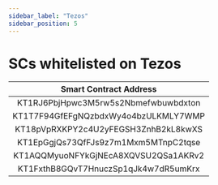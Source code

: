 ```yaml
---
sidebar_label: "Tezos"
sidebar_position: 5
---
```


# SCs whitelisted on Tezos

|Smart Contract Address|
|:-:|
|KT1RJ6PbjHpwc3M5rw5s2Nbmefwbuwbdxton|
|KT1T7F94GfEFgNQzbdxWy4o4bzULKMLY7WMP|
|KT18pVpRXKPY2c4U2yFEGSH3ZnhB2kL8kwXS|
|KT1EpGgjQs73QfFJs9z7m1Mxm5MTnpC2tqse|
|KT1AQQMyuoNFYkGjNEcA8XQVSU2QSa1AKRv2|
|KT1FxthB8GQvT7HnuczSp1qJk4w7dR5umKrx|